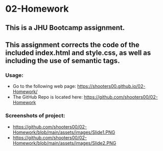 # 02-Homework

## This is a JHU Bootcamp assignment.  
## This assignment corrects the code of the included index.html and style.css, as well as including the use of semantic tags.

### Usage:
* Go to the following web page: https://shooters00.github.io/02-Homework/
* The GitHub Repo is located here: https://github.com/shooters00/02-Homework 

### Screenshots of project:
* https://github.com/shooters00/02-Homework/blob/main/assets/images/Slide1.PNG
* https://github.com/shooters00/02-Homework/blob/main/assets/images/Slide2.PNG